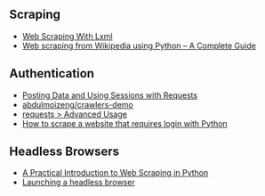 

Scraping
--------

* [Web Scraping With Lxml](https://timber.io/blog/an-intro-to-web-scraping-with-lxml-and-python/)
* [Web scraping from Wikipedia using Python – A Complete Guide](https://www.geeksforgeeks.org/web-scraping-from-wikipedia-using-python-a-complete-guide/)


Authentication
--------------

* [Posting Data and Using Sessions with Requests](https://kishstats.com/python/2019/03/01/python-requests-posting-data.html)
* [abdulmoizeng/crawlers-demo](https://github.com/abdulmoizeng/crawlers-demo/blob/master/library-example/spider.py)
* [requests > Advanced Usage](https://requests.readthedocs.io/en/master/user/advanced/)
* [How to scrape a website that requires login with Python](https://kazuar.github.io/scraping-tutorial/)


Headless Browsers
-----------------

* [A Practical Introduction to Web Scraping in Python](https://realpython.com/python-web-scraping-practical-introduction/#interact-with-html-forms)
* [Launching a headless browser](https://www.usetrove.io/blog/headless-web-scraping-with-python/)
